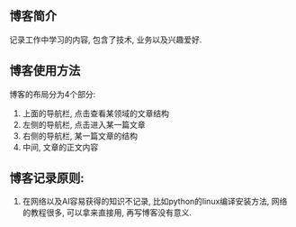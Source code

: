## 博客简介

记录工作中学习的内容, 包含了技术, 业务以及兴趣爱好.

## 博客使用方法

博客的布局分为4个部分:
1. 上面的导航栏, 点击查看某领域的文章结构
2. 左侧的导航栏, 点击进入某一篇文章
3. 右侧的导航栏, 某一篇文章的结构
4. 中间, 文章的正文内容

## 博客记录原则:
1. 在网络以及AI容易获得的知识不记录, 比如python的linux编译安装方法, 网络的教程很多, 可以拿来直接用, 再写博客没有意义.